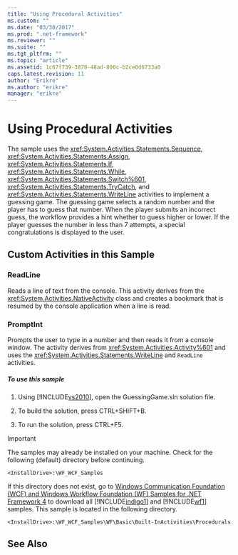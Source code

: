 ```yaml
---
title: "Using Procedural Activities"
ms.custom: ""
ms.date: "03/30/2017"
ms.prod: ".net-framework"
ms.reviewer: ""
ms.suite: ""
ms.tgt_pltfrm: ""
ms.topic: "article"
ms.assetid: 1c67f739-3878-48ad-806c-b2ce0d6733a0
caps.latest.revision: 11
author: "Erikre"
ms.author: "erikre"
manager: "erikre"
---
```

# Using Procedural Activities
The sample uses the <xref:System.Activities.Statements.Sequence>, <xref:System.Activities.Statements.Assign>, <xref:System.Activities.Statements.If>, <xref:System.Activities.Statements.While>, <xref:System.Activities.Statements.Switch%601>, <xref:System.Activities.Statements.TryCatch>, and <xref:System.Activities.Statements.WriteLine> activities to implement a guessing game. The guessing game selects a random number and the player has to guess that number. When the player submits an incorrect guess, the workflow provides a hint whether to guess higher or lower. If the player guesses the number in less than 7 attempts, a special congratulations is displayed to the user.  
  
## Custom Activities in this Sample  
  
### ReadLine  
 Reads a line of text from the console. This activity derives from the <xref:System.Activities.NativeActivity> class and creates a bookmark that is resumed by the console application when a line is read.  
  
### PromptInt  
 Prompts the user to type in a number and then reads it from a console window. The activity derives from <xref:System.Activities.Activity%601> and uses the <xref:System.Activities.Statements.WriteLine> and `ReadLine` activities.  
  
##### To use this sample  
  
1.  Using [!INCLUDE[vs2010](../../../../includes/vs2010-md.md)], open the GuessingGame.sln solution file.  
  
2.  To build the solution, press CTRL+SHIFT+B.  
  
3.  To run the solution, press CTRL+F5.  
  
> [!IMPORTANT]
>  The samples may already be installed on your machine. Check for the following (default) directory before continuing.  
>   
>  `<InstallDrive>:\WF_WCF_Samples`  
>   
>  If this directory does not exist, go to [Windows Communication Foundation (WCF) and Windows Workflow Foundation (WF) Samples for .NET Framework 4](http://go.microsoft.com/fwlink/?LinkId=150780) to download all [!INCLUDE[indigo1](../../../../includes/indigo1-md.md)] and [!INCLUDE[wf1](../../../../includes/wf1-md.md)] samples. This sample is located in the following directory.  
>   
>  `<InstallDrive>:\WF_WCF_Samples\WF\Basic\Built-InActivities\Procedurals`  
  
## See Also
